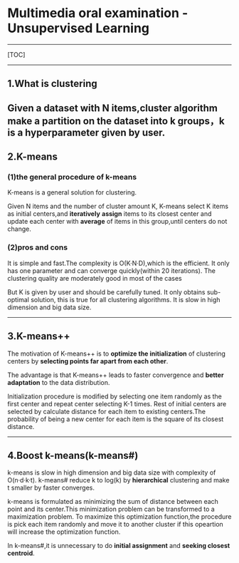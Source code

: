 ﻿# Multimedia oral examination - Unsupervised Learning

---

[TOC]

---

## 1.What is clustering
Given a dataset with N items,cluster algorithm make a partition on the dataset into k groups，k is a hyperparameter given by user.
---
## 2.K-means
### (1)the general procedure of k-means
K-means is a general solution for clustering.

Given N items and the number of cluster amount K, K-means select K items as initial centers,and **iteratively** **assign** items to its closest center and update each center with **average** of items in this group,until centers do not change.

### (2)pros and cons
It is simple and fast.The complexity is O(K·N·D),which is the efficient.
It only has one parameter  and can converge quickly(within 20 iterations).
The clustering quality are moderately good in most of the cases

But K is given by user and should be carefully tuned.
It only obtains sub-optimal solution, this is true for all clustering algorithms.
It is slow in high dimension and big data size.

---
## 3.K-means++
The motivation of K-means++ is to **optimize the initialization** of clustering centers by **selecting points far apart from each other**.

The advantage is that K-means++ leads to faster convergence and **better adaptation** to the data distribution.

Initialization procedure is modified by selecting one item randomly as the first center and repeat center selecting K-1 times.
Rest of initial centers are selected by calculate distance for each item to existing centers.The probability of being a new center for each item is the square of its closest distance.

---
## 4.Boost k-means(k-means#)
k-means is slow in high dimension and big data size with complexity of O(n·d·k·t).
k-means# reduce k to log(k) by **hierarchical** clustering and make t smaller by faster converges.

k-means is formulated as minimizing the sum of distance between each point and its center.This minimization problem can be transformed to a maximization problem.
To maximize this optimization function,the procedure is pick each item randomly and move it to another cluster if this opeartion will increase the optimization function.

In k-means#,it is unnecessary to do **initial assignment** and **seeking closest centroid**.
